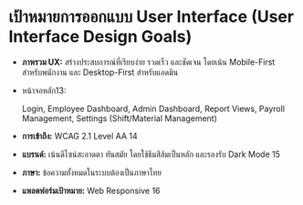 # เป้าหมายการออกแบบ User Interface (User Interface Design Goals)

* **ภาพรวม UX:** สร้างประสบการณ์ที่เรียบง่าย รวดเร็ว และชัดเจน โดยเน้น Mobile-First สำหรับพนักงาน และ Desktop-First สำหรับแอดมิน  
* หน้าจอหลัก13:

  Login, Employee Dashboard, Admin Dashboard, Report Views, Payroll Management, Settings (Shift/Material Management)  
* **การเข้าถึง:** WCAG 2.1 Level AA 14

* **แบรนด์:** เน้นดีไซน์สะอาดตา ทันสมัย โดยใช้ธีมสีส้มเป็นหลัก และรองรับ Dark Mode 15

* **ภาษา:** ข้อความทั้งหมดในระบบต้องเป็นภาษาไทย  
* **แพลตฟอร์มเป้าหมาย:** Web Responsive 16